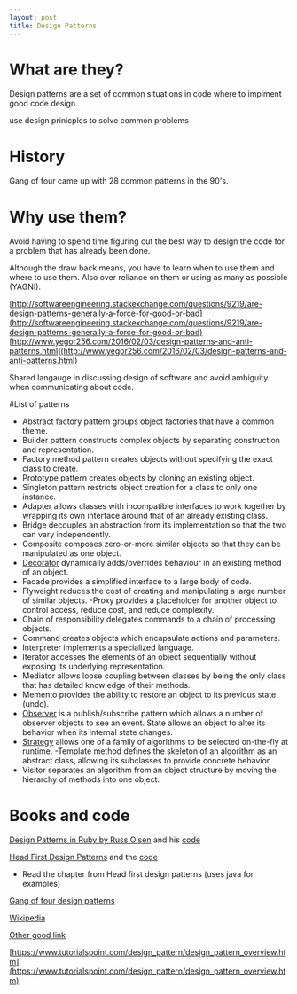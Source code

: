 ```yaml
---
layout: post
title: Design Patterns
---
```


# What are they?

Design patterns are a set of common situations in code where to implment good code design.

use design prinicples to solve common problems

# History

Gang of four came up with 28 common patterns in the 90's.

# Why use them?

Avoid having to spend time figuring out the best way to design the code for a problem that has already been done.

Although the draw back means, you have to learn when to use them and where to use them. Also over reliance on them or using as many as possible (YAGNI).

[http://softwareengineering.stackexchange.com/questions/9219/are-design-patterns-generally-a-force-for-good-or-bad](http://softwareengineering.stackexchange.com/questions/9219/are-design-patterns-generally-a-force-for-good-or-bad)
[http://www.yegor256.com/2016/02/03/design-patterns-and-anti-patterns.html](http://www.yegor256.com/2016/02/03/design-patterns-and-anti-patterns.html)

Shared langauge in discussing design of software and avoid ambiguity when communicating about code.


#List of patterns

- Abstract factory pattern groups object factories that have a common theme.
- Builder pattern constructs complex objects by separating construction and representation.
- Factory method pattern creates objects without specifying the exact class to create.
- Prototype pattern creates objects by cloning an existing object.
- Singleton pattern restricts object creation for a class to only one instance.
- Adapter allows classes with incompatible interfaces to work together by wrapping its own interface around that of an already existing class.
- Bridge decouples an abstraction from its implementation so that the two can vary independently.
- Composite composes zero-or-more similar objects so that they can be manipulated as one object.
- [Decorator](/decorator-pattern/) dynamically adds/overrides behaviour in an existing method of an object.
- Facade provides a simplified interface to a large body of code.
- Flyweight reduces the cost of creating and manipulating a large number of similar objects.
-Proxy provides a placeholder for another object to control access, reduce cost, and reduce complexity.
- Chain of responsibility delegates commands to a chain of processing objects.
- Command creates objects which encapsulate actions and parameters.
- Interpreter implements a specialized language.
- Iterator accesses the elements of an object sequentially without exposing its underlying representation.
- Mediator allows loose coupling between classes by being the only class that has detailed knowledge of their methods.
- Memento provides the ability to restore an object to its previous state (undo).
- [Observer](/#/) is a publish/subscribe pattern which allows a number of observer objects to see an event.
State allows an object to alter its behavior when its internal state changes.
- [Strategy](/#/) allows one of a family of algorithms to be selected on-the-fly at runtime.
-Template method defines the skeleton of an algorithm as an abstract class, allowing its subclasses to provide concrete behavior.
- Visitor separates an algorithm from an object structure by moving the hierarchy of methods into one object.


# Books and code

[Design Patterns in Ruby by Russ Olsen](https://www.amazon.co.uk/Design-Patterns-Ruby-Addison-Wesley-Professional/dp/0321490452/ref=sr_1_1?ie=UTF8&qid=1482308076&sr=8-1&keywords=design+patterns+in+ruby)
and his [code](https://github.com/russolsen/design_patterns_in_ruby_code)

[Head First Design Patterns](https://www.amazon.co.uk/Head-First-Design-Patterns-Freeman/dp/0596007124/ref=sr_1_1?ie=UTF8&qid=1482308147&sr=8-1&keywords=design+patterns+head+first) and the [code](https://github.com/bethrobson/Head-First-Design-Patterns)
- Read the chapter from Head first design patterns (uses java for examples)

[Gang of four design patterns](https://github.com/bethrobson/Head-First-Design-Patterns)

[Wikipedia](https://en.wikipedia.org/wiki/Software_design_pattern)

[Other good link](https://sourcemaking.com/design_patterns)

[https://www.tutorialspoint.com/design_pattern/design_pattern_overview.htm](https://www.tutorialspoint.com/design_pattern/design_pattern_overview.htm)
